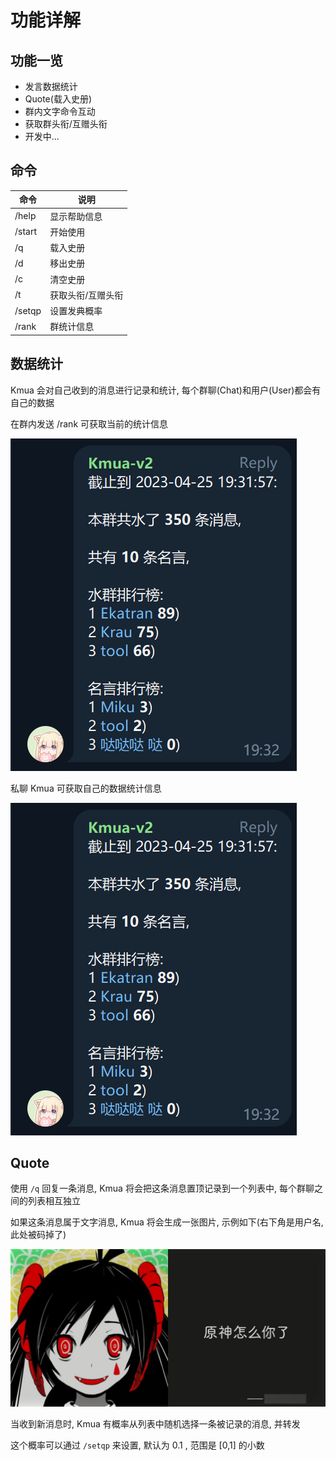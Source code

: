 # 功能详解

## 功能一览

- 发言数据统计
- Quote(载入史册)
- 群内文字命令互动
- 获取群头衔/互赠头衔
- 开发中...

## 命令

| 命令   | 说明              |
| ------ | ----------------- |
| /help  | 显示帮助信息      |
| /start | 开始使用          |
| /q     | 载入史册          |
| /d     | 移出史册          |
| /c     | 清空史册          |
| /t     | 获取头衔/互赠头衔 |
| /setqp | 设置发典概率      |
| /rank  | 群统计信息        |

## 数据统计

Kmua 会对自己收到的消息进行记录和统计, 每个群聊(Chat)和用户(User)都会有自己的数据

在群内发送 /rank 可获取当前的统计信息

![群组统计](../docs/images/grouprank.png)

私聊 Kmua 可获取自己的数据统计信息

![个人统计](../docs/images/userrank.png)

## Quote

使用 `/q` 回复一条消息, Kmua 将会把这条消息置顶记录到一个列表中, 每个群聊之间的列表相互独立

如果这条消息属于文字消息, Kmua 将会生成一张图片, 示例如下(右下角是用户名,此处被码掉了)

![quote图片示例](../docs/images/quoteexp.png)

当收到新消息时, Kmua 有概率从列表中随机选择一条被记录的消息, 并转发

这个概率可以通过 `/setqp` 来设置, 默认为 0.1 , 范围是 [0,1] 的小数